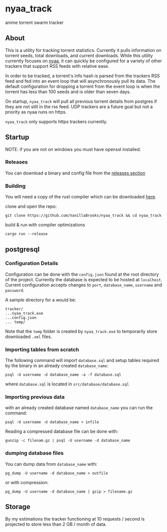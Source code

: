 # nyaa_track
anime torrent swarm tracker

## About 

This is a utility for tracking torrent statistics. Currently it pulls information on torrent seeds, total downloads, and current downloads. While this utility currently focuses on [nyaa](https://github.com/nyaadevs/nyaa/tree/90607d6993316917676ec19dd6812c25184850de), it can quickly be configured for a variety of other trackers that support RSS feeds with relative ease. 

In order to be tracked, a torrent's info hash is parsed from the trackers RSS feed and fed into an event loop that will asynchronously pull its data. The default configuration for dropping a torrent from the event loop is when the torrent has less than 100 seeds and is older than seven days.

On startup, `nyaa_track` will pull all previous torrent details from postgres if they are not still in the rss feed. UDP trackers are a future goal but not a priority as nyaa runs on https.

`nyaa_track` only supports https trackers currently. 

## Startup

NOTE: if you are not on windows you must have openssl installed.

### Releases

You can download a binary and config file from the [releases section](https://github.com/VanillaBrooks/nyaa_track/releases)

### Building 
You will need a copy of the rust compiler which can be downloaded [here](https://www.rust-lang.org/learn/get-started).

clone and open the repo:

```git clone https://github.com/VanillaBrooks/nyaa_track && cd nyaa_track```

build & run with compiler optimizations

```cargo run --release```


## postgresql

### Configuration Details

Configuration can be done with the `config.json` found at the root directory of the project. Currently the database is expected to be hosted at `localhost`. Current configuration accepts changes to `port`, `database_name`, `username` and `password`. 

A sample directory for a would be:

```
tracker/
...nyaa_track.exe
...config.json
... temp/
```

Note that the `temp` folder is created by `nyaa_track.exe` to temporarily store downloaded `.xml` files. 

### Importing tables from scratch

The following command will import `database.sql` and setup tables required by the binary in an already created `database_name`:

```psql -U username -d database_name -a -f database.sql```

where ```database.sql``` is located in ```src/database/database.sql```

### Importing previous data

with an already created database named `database_name` you can run the command:

`psql -U username -d database_name < infile`

Reading a compressed database file can be done with:

`gunzip -c filenam.gz | psql -U username -d database_name`


### dumping database files

You can dump data from `database_name` with:

`pg_dump -U username -d database_name > outfile`

or with compression:

`pg_dump -U username -d database_name | gzip > filename.gz`


## Storage

By my estimations the tracker functioning at 10 requests / second is projected to store less than 2 GB / month of data. 
